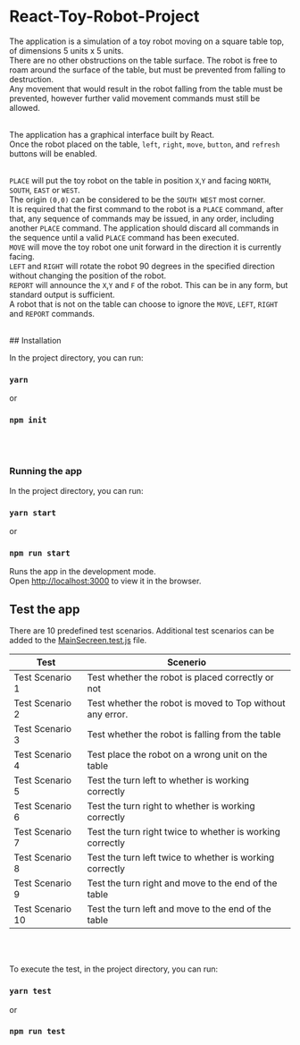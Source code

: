 # React-Toy-Robot-Project

The application is a simulation of a toy robot moving on a square table top, of dimensions 5 units x 5 units.
<br/>
There are no other obstructions on the table surface. The robot is free to roam around the surface of the table, but must be prevented from falling to destruction.
<br/>
Any movement that would result in the robot falling from the table must be prevented, however further valid movement commands must still be allowed.
<br/>
<br/>

The application has a graphical interface built by React.
<br/>
Once the robot placed on the table, `left`, `right`, `move`, `button`, and `refresh` buttons will be enabled.
<br/>
<br/>

`PLACE` will put the toy robot on the table in position `X`,`Y` and facing `NORTH`, `SOUTH`, `EAST` or `WEST`.
<br/>
The origin `(0,0)` can be considered to be the `SOUTH WEST` most corner.
<br/>
It is required that the first command to the robot is a `PLACE` command, after that, any sequence of commands may be issued, in any order, including another `PLACE` command. The application should discard all commands in the sequence until a valid `PLACE` command has been executed.
<br/>
`MOVE` will move the toy robot one unit forward in the direction it is currently facing.
<br/>
`LEFT` and `RIGHT` will rotate the robot 90 degrees in the specified direction without changing the position of the robot.
<br/>
`REPORT` will announce the `X`,`Y` and `F` of the robot. This can be in any form, but standard output is sufficient.
<br/>
A robot that is not on the table can choose to ignore the `MOVE`, `LEFT`, `RIGHT` and `REPORT` commands.

<br/>
## Installation

In the project directory, you can run:

### `yarn`

or

### `npm init`

<br/>
<br/>

### Running the app

In the project directory, you can run:

### `yarn start`

or

### `npm run start`

Runs the app in the development mode.\
Open [http://localhost:3000](http://localhost:3000) to view it in the browser.

## Test the app

There are 10 predefined test scenarios. Additional test scenarios can be added to the [MainSecreen.test.js](./src/components/MainScreen/MainScreen.test.js) file.

| Test             | Scenerio                                                  |
| ---------------- | --------------------------------------------------------- |
| Test Scenario 1  | Test whether the robot is placed correctly or not         |
| Test Scenario 2  | Test whether the robot is moved to Top without any error. |
| Test Scenario 3  | Test whether the robot is falling from the table          |
| Test Scenario 4  | Test place the robot on a wrong unit on the table         |
| Test Scenario 5  | Test the turn left to whether is working correctly        |
| Test Scenario 6  | Test the turn right to whether is working correctly       |
| Test Scenario 7  | Test the turn right twice to whether is working correctly |
| Test Scenario 8  | Test the turn left twice to whether is working correctly  |
| Test Scenario 9  | Test the turn right and move to the end of the table      |
| Test Scenario 10 | Test the turn left and move to the end of the table       |

<br/>
<br/>

To execute the test, in the project directory, you can run:

### `yarn test`

or

### `npm run test`
